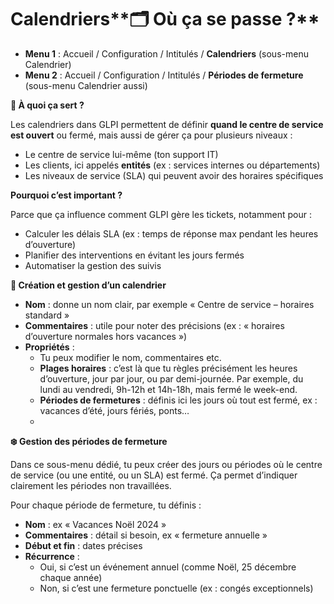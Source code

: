 # Calendriers**🗂️ Où ça se passe ?**

- **Menu 1** : Accueil / Configuration / Intitulés / **Calendriers** (sous-menu Calendrier)
- **Menu 2** : Accueil / Configuration / Intitulés / **Périodes de fermeture** (sous-menu Calendrier aussi)



**📆 À quoi ça sert ?**

Les calendriers dans GLPI permettent de définir **quand le centre de service est ouvert** ou fermé, mais aussi de gérer ça pour plusieurs niveaux :

- Le centre de service lui-même (ton support IT)
- Les clients, ici appelés **entités** (ex : services internes ou départements)
- Les niveaux de service (SLA) qui peuvent avoir des horaires spécifiques

**Pourquoi c’est important ?**

Parce que ça influence comment GLPI gère les tickets, notamment pour :

- Calculer les délais SLA (ex : temps de réponse max pendant les heures d’ouverture)
- Planifier des interventions en évitant les jours fermés
- Automatiser la gestion des suivis



**🔧 Création et gestion d’un calendrier**

- **Nom** : donne un nom clair, par exemple « Centre de service – horaires standard »
- **Commentaires** : utile pour noter des précisions (ex : « horaires d’ouverture normales hors vacances »)
- **Propriétés** :
  - Tu peux modifier le nom, commentaires etc.
  - **Plages horaires** : c’est là que tu règles précisément les heures d’ouverture, jour par jour, ou par demi-journée. Par exemple, du lundi au vendredi, 9h-12h et 14h-18h, mais fermé le week-end.
  - **Périodes de fermetures** : définis ici les jours où tout est fermé, ex : vacances d’été, jours fériés, ponts…
  - 

**❄️ Gestion des périodes de fermeture**

Dans ce sous-menu dédié, tu peux créer des jours ou périodes où le centre de service (ou une entité, ou un SLA) est fermé. Ça permet d’indiquer clairement les périodes non travaillées.

Pour chaque période de fermeture, tu définis :

- **Nom** : ex « Vacances Noël 2024 »
- **Commentaires** : détail si besoin, ex « fermeture annuelle »
- **Début et fin** : dates précises
- **Récurrence** :
  - Oui, si c’est un événement annuel (comme Noël, 25 décembre chaque année)
  - Non, si c’est une fermeture ponctuelle (ex : congés exceptionnels)
